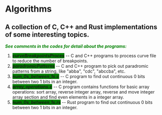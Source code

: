 # Algorithms
## A collection of C, C++ and Rust implementations of some interesting topics.

***<span style="color:green">See comments in the codes for detail about the programs:</span>***

1. <span style="background-color:green">***curveBreakpointsProces***</span> -- C and C++ programs to process curve file to reduce the number of breakpoints.   
2. <span style="background-color:green">***paradromicPatterns***</span>    -- C and C++ program to pick out paradromic patterns from a string, like "abba", "cdc", "abccba", etc.   
3. <span style="background-color:green">***num_0s_between_1s.c***</span>   -- C program to find out continuous 0 bits between two 1 bits in an integer.
4. <span style="background-color:green">***array_operations.c***</span>   -- C program contains functions for basic array operations: sort array, reverse integer array, reverse and move integer array section and find even elements in a integer array.   
5. <span style="background-color:green">***num_0s_between_1s.rs***</span>  -- Rust program to find out continuous 0 bits between two 1 bits in an integer.  

